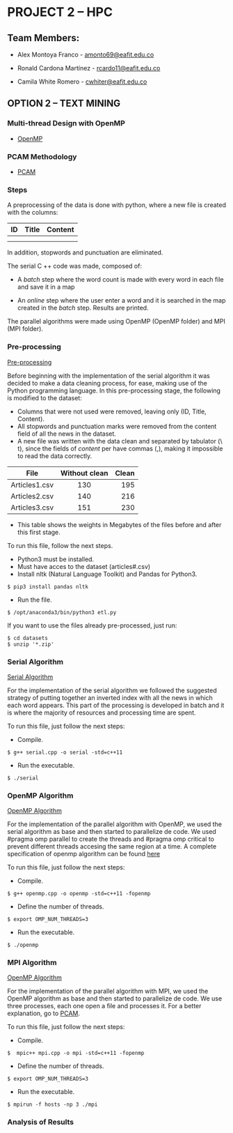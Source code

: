 # PROJECT 2 – HPC

## Team Members:

* Alex Montoya Franco - amonto69@eafit.edu.co

* Ronald Cardona Martínez - rcardo11@eafit.edu.co

* Camila White Romero - cwhiter@eafit.edu.co


##  OPTION 2 – TEXT MINING

### Multi-thread Design with OpenMP
* [OpenMP](openmp.md)

### PCAM Methodology
* [PCAM](pcam.md)


### Steps

A preprocessing of the data is done with python, where a new file is created with the columns:

| ID            | Title         | Content  |
| ------------- |:-------------:| --------:|
|               |               |          |
|               |               |          |

In addition, stopwords and punctuation are eliminated.

The serial C ++ code was made, composed of:

* A *batch* step where the word count is made with every word in each file and save it in a map
 
* An *online* step where the user enter a word and it is searched in the map created in the *batch* step.
Results are printed.

The parallel algorithms were made using OpenMP (OpenMP folder) and MPI (MPI folder).

### Pre-processing

[Pre-processing](serial/etl.py)

Before beginning with the implementation of the serial algorithm it was decided to make a data cleaning process, for ease, making use of the Python programming language. In this pre-processing stage, the following is modified to the dataset:

* Columns that were not used were removed, leaving only (ID, Title, Content).
* All stopwords and punctuation marks were removed from the content field of all the news in the dataset.
* A new file was written with the data clean and separated by tabulator (\ t), since the fields of *content* per have commas (,), making it impossible to read the data correctly.

| File          | Without clean | Clean    |
| ------------- |:-------------:| --------:|
| Articles1.csv | 130           | 195      |
| Articles2.csv | 140           | 216      |
| Articles3.csv | 151           | 230      |
* This table shows the weights in Megabytes of the files before and after this first stage.

To run this file, follow the next steps.
* Python3 must be installed.
* Must have acces to the dataset (articles#.csv)
* Install nltk (Natural Language Toolkit) and Pandas for Python3.
```
$ pip3 install pandas nltk
```
* Run the file.
```
$ /opt/anaconda3/bin/python3 etl.py
```

If you want to use the files already pre-processed, just run:
```
$ cd datasets
$ unzip '*.zip'
```

### Serial Algorithm

[Serial Algorithm](serial/serial.cpp)

For the implementation of the serial algorithm we followed the suggested strategy of putting together an inverted index with all the news in which each word appears. This part of the processing is developed in batch and it is where the majority of resources and processing time are spent.

To run this file, just follow the next steps:
* Compile.
```
$ g++ serial.cpp -o serial -std=c++11
```
* Run the executable.
```
$ ./serial
```

### OpenMP Algorithm

[OpenMP Algorithm](openmp/openmp.py)

For the implementation of the parallel algorithm with OpenMP, we used the serial algorithm as base and then started to parallelize de code. 
We used #pragma omp parallel to create the threads and #pragma omp critical to prevent different threads accesing the same region at a time. A complete specification of openmp algorithm can be found [here](openmp.md)

To run this file, just follow the next steps:
* Compile.
```
$ g++ openmp.cpp -o openmp -std=c++11 -fopenmp
```
* Define the number of threads.
```
$ export OMP_NUM_THREADS=3
```
* Run the executable.
```
$ ./openmp
```

### MPI Algorithm

[OpenMP Algorithm](openmp/openmp.py)

For the implementation of the parallel algorithm with MPI, we used the OpenMP algorithm as base and then started to parallelize de code. 
We use three processes, each one open a file and processes it. 
For a better explanation, go to [PCAM](pcam.md).

To run this file, just follow the next steps:
* Compile.
```
$  mpic++ mpi.cpp -o mpi -std=c++11 -fopenmp
```
* Define the number of threads.
```
$ export OMP_NUM_THREADS=3
```
* Run the executable.
```
$ mpirun -f hosts -np 3 ./mpi
```

### Analysis of Results

